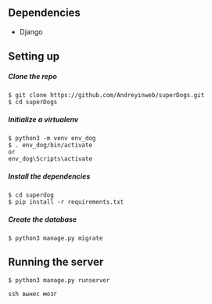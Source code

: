 ## Dependencies
* Django

## Setting up

##### Clone the repo

```
$ git clone https://github.com/Andreyinweb/superDogs.git
$ cd superDogs
```

##### Initialize a virtualenv

```
$ python3 -m venv env_dog
$ . env_dog/bin/activate 
or
env_dog\Scripts\activate
```

##### Install the dependencies

```
$ cd superdog
$ pip install -r requirements.txt
```

##### Create the database

```
$ python3 manage.py migrate
```

## Running the server

```
$ python3 manage.py runserver

```
```
ssh вынес мозг
